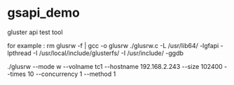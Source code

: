 # gsapi_demo
gluster api test tool

for example :
rm glusrw -f | gcc -o glusrw ./glusrw.c -L /usr/lib64/ -lgfapi -lpthread -I /usr/local/include/glusterfs/ -I /usr/include/  -ggdb

  ./glusrw --mode w --volname tc1 --hostname 192.168.2.243 --size 102400 --times 10 --concurrency 1 --method 1
